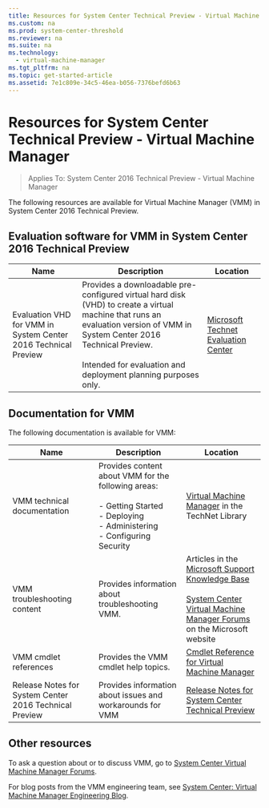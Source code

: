 ```yaml
---
title: Resources for System Center Technical Preview - Virtual Machine Manager
ms.custom: na
ms.prod: system-center-threshold
ms.reviewer: na
ms.suite: na
ms.technology: 
  - virtual-machine-manager
ms.tgt_pltfrm: na
ms.topic: get-started-article
ms.assetid: 7e1c809e-34c5-46ea-b056-7376befd6b63
---
```

# Resources for System Center Technical Preview - Virtual Machine Manager

>Applies To: System Center 2016 Technical Preview - Virtual Machine Manager

The following resources are available for Virtual Machine Manager (VMM) in System Center 2016 Technical Preview.

## Evaluation software for VMM in System Center 2016 Technical Preview

|Name|Description|Location|
|--------|---------------|------------|
|Evaluation VHD for VMM in System Center 2016 Technical Preview|Provides a downloadable pre-configured virtual hard disk (VHD) to create a virtual machine that runs an evaluation version of VMM in System Center 2016 Technical Preview.<br /><br />Intended for evaluation and deployment planning purposes only.|[Microsoft Technet Evaluation Center](https://www.microsoft.com/en-us/evalcenter/evaluate-system-center-technical-preview)|

## Documentation for VMM
The following documentation is available for VMM:

|Name|Description|Location|
|--------|---------------|------------|
|VMM technical documentation|Provides content about VMM for the following areas:<br /><br />-   Getting Started<br />-   Deploying<br />-   Administering<br />-   Configuring Security|[Virtual Machine Manager](../Virtual-Machine-Manager.md) in the TechNet Library|
|VMM troubleshooting content|Provides information about troubleshooting VMM.|Articles in the [Microsoft Support Knowledge Base](http://support.microsoft.com)<br /><br />[System Center Virtual Machine Manager Forums](http://social.technet.microsoft.com/Forums/systemcenter/home?category=virtualmachinemanager) on the Microsoft website|
|VMM cmdlet references|Provides the VMM cmdlet help topics.|[Cmdlet Reference for Virtual Machine Manager](http://technet.microsoft.com/library/jj654428.aspx)|
|Release Notes for System Center 2016 Technical Preview|Provides information about issues and workarounds for VMM|[Release Notes for System Center Technical Preview](../../get-started/Release-Notes-for-System-Center-Technical-Preview-5.md)

## Other resources
To ask a question about or to discuss VMM, go to [System Center Virtual Machine Manager Forums](http://social.technet.microsoft.com/Forums/systemcenter/home?category=virtualmachinemanager).

For blog posts from the VMM engineering team, see [System Center: Virtual Machine Manager Engineering Blog](http://blogs.technet.com/b/scvmm/).



